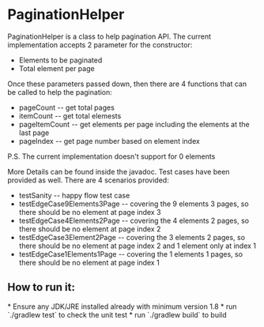 # PaginationHelper

PaginationHelper is a class to help pagination API. The current implementation accepts 2 parameter for the constructor:
* Elements to be paginated
* Total element per page

Once these parameters passed down, then there are 4 functions that can be called to help the pagination:
* pageCount -- get total pages
* itemCount -- get total elemests
* pageItemCount -- get elements per page including the elements at the last page
* pageIndex -- get page number based on element index

P.S. The current implementation doesn't support for 0 elements

More Details can be found inside the javadoc. Test cases have been provided as well. There are 4 scenarios provided:
* testSanity -- happy flow test case
* testEdgeCase9Elements3Page -- covering the 9 elements 3 pages, so there should be no element at page index 3
* testEdgeCase4Elements2Page -- covering the 4 elements 2 pages, so there should be no element at page index 2
* testEdgeCase3Element2Page -- covering the 3 elements 2 pages, so there should be no element at page index 2 and 1 element only at index 1
* testEdgeCase1Elements1Page -- covering the 1 elements 1 pages, so there should be no element at page index 1

<h2>How to run it:</h2>
* Ensure any JDK/JRE installed already with minimum version 1.8
* run `./gradlew test` to check the unit test
* run `./gradlew build` to build 

